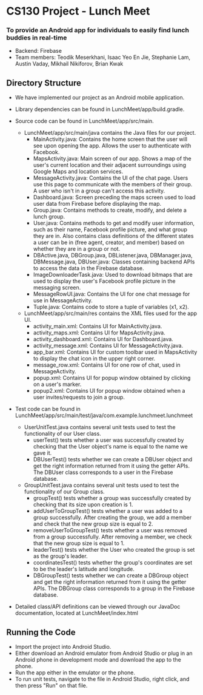 # CS130 Project - Lunch Meet
### To provide an Android app for individuals to easily find lunch buddies in real-time
* Backend: Firebase
* Team members: Teodik Meserkhani, Isaac Yeo En Jie, Stephanie Lam, Austin Vaday, Mikhail Nikiforov, Brian Kwak

## Directory Structure
* We have implemented our project as an Android mobile application. 
* Library dependencies can be found in LunchMeet/app/build.gradle. 
* Source code can be found in LunchMeet/app/src/main. 
  * LunchMeet/app/src/main/java contains the Java files for our project. 
    * MainActivity.java: Contains the home screen that the user will see upon opening the app. Allows the user to authenticate with Facebook. 
    * MapsActivity.java: Main screen of our app. Shows a map of the user's current location and their adjacent surroundings using Google Maps and location services. 
    * MessageActivity.java: Contains the UI of the chat page. Users use this page to communicate with the members of their group. A user who isn't in a group can't access this activity. 
    * Dashboard.java: Screen preceding the maps screen used to load user data from Firebase before displaying the map. 
    * Group.java: Contains methods to create, modify, and delete a lunch group.
    * User.java: Contains methods to get and modify user information, such as their name, Facebook profile picture, and what group they are in. Also contains class definitions of the different states a user can be in (free agent, creator, and member) based on whether they are in a group or not.
    * DBActive.java, DBGroup.java, DBListener.java, DBManager.java, DBMessage.java, DBUser.java: Classes containing backend APIs to access the data in the Firebase database.
    * ImageDownloaderTask.java: Used to download bitmaps that are used to display the user's Facebook profile picture in the messaging screen.
    * MessageRowUI.java: Contains the UI for one chat message for use in MessageActivity.
    * Tuple.java: Contains code to store a tuple of variables (x1, x2). 
  * LunchMeet/app/src/main/res contains the XML files used for the app UI. 
    * activity_main.xml: Contains UI for MainActivity.java.
    * activity_maps.xml: Contains UI for MapsActivity.java.
    * activity_dashboard.xml: Contains UI for Dashboard.java.
    * activity_message.xml: Contains UI for MessageActivity.java.
    * app_bar.xml: Contains UI for custom toolbar used in MapsActivity to display the chat icon in the upper right corner.
    * message_row.xml: Contains UI for one row of chat, used in MessageActivity.
    * popup.xml: Contains UI for popup window obtained by clicking on a user's marker.
    * popup2.xml: Contains UI for popup window obtained when a user invites/requests to join a group. 
* Test code can be found in LunchMeet/app/src/main/test/java/com.example.lunchmeet.lunchmeet
    * UserUnitTest.java contains several unit tests used to test the functionality of our User class. 
      * userTest() tests whether a user was successfully created by checking that the User object's name is equal to the name we gave it. 
      * DBUserTest() tests whether we can create a DBUser object and get the right information returned from it using the getter APIs. The DBUser class corresponds to a user in the Firebase database. 
    * GroupUnitTest.java contains several unit tests used to test the functionality of our Group class. 
      * groupTest() tests whether a group was successfully created by checking that its size upon creation is 1. 
      * addUserToGroupTest() tests whether a user was added to a group successfully. After creating the group, we add a member and check that the new group size is equal to 2. 
      * removeUserToGroupTest() tests whether a user was removed from a group successfully. After removing a member, we check that the new group size is equal to 1.
      * leaderTest() tests whether the User who created the group is set as the group's leader.
      * coordinatesTest() tests whether the group's coordinates are set to be the leader's latitude and longitude. 
      * DBGroupTest() tests whether we can create a DBGroup object and get the right information returned from it using the getter APIs. The DBGroup class corresponds to a group in the Firebase database. 

* Detailed class/API definitions can be viewed through our JavaDoc documentation, located at LunchMeet/index.html


## Running the Code
* Import the project into Android Studio.
* Either download an Android emulator from Android Studio or plug in an Android phone in development mode and download the app to the phone.
* Run the app either in the emulator or the phone. 
* To run unit tests, navigate to the file in Android Studio, right click, and then press "Run" on that file. 